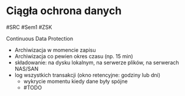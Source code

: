 # Ciągła ochrona danych
#SRC #Sem1 #ZSK

Continuous Data Protection
 - Archiwizacja w momencie zapisu
 - Archiwizacja co pewien okres czasu (np. 15 min)
 - składowanie: na dysku lokalnym, na serwerze plików, na serwerach NAS/SAN
 - log wszystkich transakcji (okno retencyjne: godziny lub dni)
	 - wykrycie momentu kiedy dane były spójne
	 - #TODO